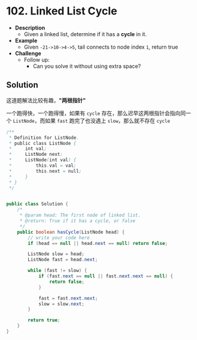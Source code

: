 # 102. Linked List Cycle


- **Description**
    - Given a linked list, determine if it has a **cycle** in it.
- **Example**
    - Given `-21->10->4->5`, tail connects to node index `1`, return true
- **Challenge**
    - Follow up:
        - Can you solve it without using extra space?



## Solution

这道题解法比较有趣，**"两根指针"**

一个跑得快，一个跑得慢，如果有 `cycle` 存在，那么迟早这两根指针会指向同一个 `ListNode`，而如果 `fast` 跑完了也没遇上 `slow`，那么就不存在 `cycle`



```java
/**
 * Definition for ListNode.
 * public class ListNode {
 *     int val;
 *     ListNode next;
 *     ListNode(int val) {
 *         this.val = val;
 *         this.next = null;
 *     }
 * }
 */


public class Solution {
    /*
     * @param head: The first node of linked list.
     * @return: True if it has a cycle, or false
     */
    public boolean hasCycle(ListNode head) {
        // write your code here
        if (head == null || head.next == null) return false;

        ListNode slow = head;
        ListNode fast = head.next;

        while (fast != slow) {
            if (fast.next == null || fast.next.next == null) {
                return false;
            }

            fast = fast.next.next;
            slow = slow.next;
        }

        return true;
    }
}
```
